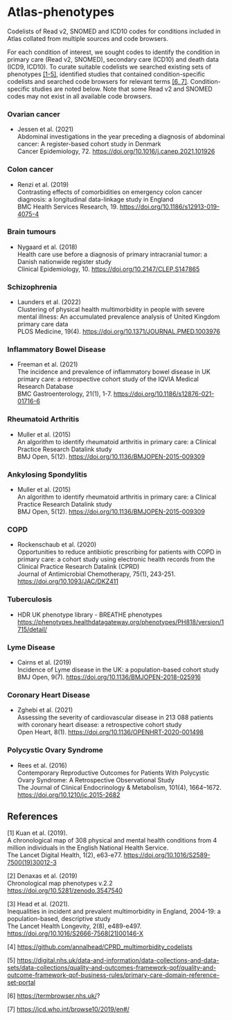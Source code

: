 # Atlas-phenotypes
Codelists of Read v2, SNOMED and ICD10 codes for conditions included in Atlas collated from multiple sources and code browsers. 

For each condition of interest, we sought codes to identify the condition in primary care (Read v2, SNOMED), secondary care (ICD10) and death data (ICD9, ICD10). To curate suitable codelists we searched existing sets of phenotypes [[1-5]](1), identified studies that contained condition-specific codelists and searched code browsers for relevant terms [[6, 7]](6). Condition-specific studies are noted below. Note that some Read v2 and SNOMED codes may not exist in all available code browsers. 

### Ovarian cancer
- Jessen et al. (2021) <br/>
  Abdominal investigations in the year preceding a diagnosis of abdominal cancer: A register-based cohort study in Denmark <br/>
  Cancer Epidemiology, 72. https://doi.org/10.1016/j.canep.2021.101926

### Colon cancer
- Renzi et al. (2019) <br/>
  Contrasting effects of comorbidities on emergency colon cancer diagnosis: a longitudinal data-linkage study in England <br/>
  BMC Health Services Research, 19. https://doi.org/10.1186/s12913-019-4075-4 
  
### Brain tumours
- Nygaard et al. (2018) <br/>
  Health care use before a diagnosis of primary intracranial tumor: a Danish nationwide register study <br/>
  Clinical Epidemiology, 10. https://doi.org/10.2147/CLEP.S147865

### Schizophrenia
- Launders et al. (2022) <br/>
  Clustering of physical health multimorbidity in people with severe mental illness: An accumulated prevalence analysis of United Kingdom primary care data <br/>
  PLOS Medicine, 19(4). https://doi.org/10.1371/JOURNAL.PMED.1003976
  
### Inflammatory Bowel Disease
- Freeman et al. (2021) <br/>
  The incidence and prevalence of inflammatory bowel disease in UK primary care: a retrospective cohort study of the IQVIA Medical Research Database <br/>
  BMC Gastroenterology, 21(1), 1-7. https://doi.org/10.1186/s12876-021-01716-6
  
### Rheumatoid Arthritis
- Muller et al. (2015) <br/>
  An algorithm to identify rheumatoid arthritis in primary care: a Clinical Practice Research Datalink study <br/>
  BMJ Open, 5(12). https://doi.org/10.1136/BMJOPEN-2015-009309
  
### Ankylosing Spondylitis
- Muller et al. (2015) <br/>
  An algorithm to identify rheumatoid arthritis in primary care: a Clinical Practice Research Datalink study <br/>
  BMJ Open, 5(12). https://doi.org/10.1136/BMJOPEN-2015-009309
  
### COPD
- Rockenschaub et al. (2020) <br/>
  Opportunities to reduce antibiotic prescribing for patients with COPD in primary care: a cohort study using electronic health records from the Clinical Practice Research Datalink (CPRD) <br/>
  Journal of Antimicrobial Chemotherapy, 75(1), 243-251. https://doi.org/10.1093/JAC/DKZ411
  
### Tuberculosis
- HDR UK phenotype library - BREATHE phenotypes https://phenotypes.healthdatagateway.org/phenotypes/PH818/version/1715/detail/
  
### Lyme Disease
- Cairns et al. (2019) <br/>
  Incidence of Lyme disease in the UK: a population-based cohort study <br/>
  BMJ Open, 9(7). https://doi.org/10.1136/BMJOPEN-2018-025916
  
### Coronary Heart Disease
- Zghebi et al. (2021) <br/>
  Assessing the severity of cardiovascular disease in 213 088 patients with coronary heart disease: a retrospective cohort study <br/>
  Open Heart, 8(1). https://doi.org/10.1136/OPENHRT-2020-001498
  
### Polycystic Ovary Syndrome
- Rees et al. (2016) <br/>
  Contemporary Reproductive Outcomes for Patients With Polycystic Ovary Syndrome: A Retrospective Observational Study <br/>
  The Journal of Clinical Endocrinology & Metabolism, 101(4), 1664–1672. https://doi.org/10.1210/jc.2015-2682
  
## References
<a id="1">[1]</a> 
Kuan et al. (2019).  <br/>
A chronological map of 308 physical and mental health conditions from 4 million individuals in the English National Health Service.  <br/>
The Lancet Digital Health, 1(2), e63-e77. https://doi.org/10.1016/S2589-7500(19)30012-3

<a id="2">[2]</a>
Denaxas et al. (2019) <br/>
Chronological map phenotypes v.2.2 <br/>
https://doi.org/10.5281/zenodo.3547540

<a id="3">[3]</a>
Head et al. (2021).  <br/>
Inequalities in incident and prevalent multimorbidity in England, 2004-19: a population-based, descriptive study <br/>
The Lancet Health Longevity, 2(8), e489-e497. https://doi.org/10.1016/S2666-7568(21)00146-X

<a id="4">[4]</a>
https://github.com/annalhead/CPRD_multimorbidity_codelists

<a id="5">[5]</a>
https://digital.nhs.uk/data-and-information/data-collections-and-data-sets/data-collections/quality-and-outcomes-framework-qof/quality-and-outcome-framework-qof-business-rules/primary-care-domain-reference-set-portal

<a id="6">[6]</a>
https://termbrowser.nhs.uk/?

<a id="7">[7]</a>
https://icd.who.int/browse10/2019/en#/
